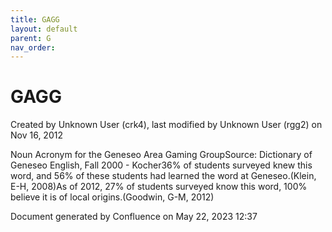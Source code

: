 ```yaml
---
title: GAGG
layout: default
parent: G
nav_order:
---
```


# GAGG

Created by  Unknown User (crk4), last modified by  Unknown User (rgg2) on Nov 16, 2012

Noun Acronym for the Geneseo Area Gaming GroupSource: Dictionary of Geneseo English, Fall 2000 - Kocher36% of students surveyed knew this word, and 56% of these students had learned the word at Geneseo.(Klein, E-H, 2008)As of 2012, 27% of students surveyed know this word, 100% believe it is of local origins.(Goodwin, G-M, 2012)

Document generated by Confluence on May 22, 2023 12:37


